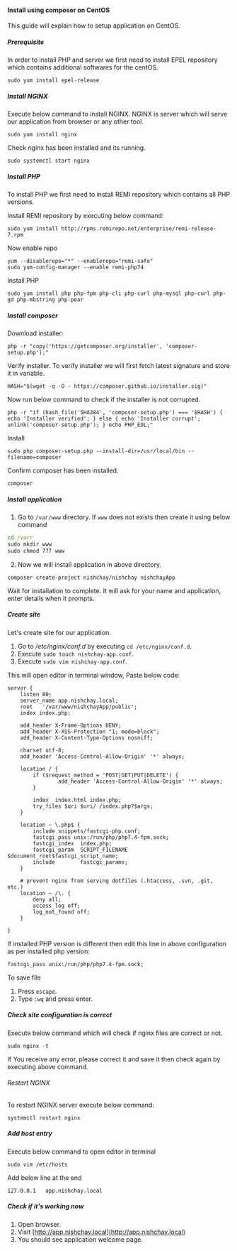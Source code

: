 #### Install using composer on CentOS

This guide will explain how to setup application on CentOS.

##### Prerequisite

In order to install PHP and server we first need to install EPEL repository which contains additional softwares for the centOS.

```
sudo yum install epel-release
```

##### Install NGINX

Execute below command to install NGINX. NGINX is server which will serve our application from browser or any other tool.

```
sudo yum install nginx
```

Check nginx has been installed and its running.

```
sudo systemctl start nginx
```

##### Install PHP

To install PHP we first need to install REMI repository which contains all PHP versions.

Install REMI repository by executing below command:

```
sudo yum install http://rpms.remirepo.net/enterprise/remi-release-7.rpm
```

Now enable repo

```
yum --disablerepo="*" --enablerepo="remi-safe"
sudo yum-config-manager --enable remi-php74
```

Install PHP

```
sudo yum install php php-fpm php-cli php-curl php-mysql php-curl php-gd php-mbstring php-pear
```

##### Install composer
Download installer:

```
php -r "copy('https://getcomposer.org/installer', 'composer-setup.php');"
```

Verify installer. To verify installer we will first fetch latest signature and store it in variable.

```
HASH="$(wget -q -O - https://composer.github.io/installer.sig)"
```

Now run below command to check if the installer is not corrupted.

```
php -r "if (hash_file('SHA384', 'composer-setup.php') === '$HASH') { echo 'Installer verified'; } else { echo 'Installer corrupt'; unlink('composer-setup.php'); } echo PHP_EOL;"
```

Install

```
sudo php composer-setup.php --install-dir=/usr/local/bin --filename=composer
```

Confirm composer has been installed.

```
composer
```

##### Install application

1. Go to `/var/www` directory. If `www` does not exists then create it using below command

```cmd
cd /varr
sudo mkdir www
sudo chmod 777 www
```

2. Now we will install application in above directory.

```
composer create-project nishchay/nishchay nishchayApp
```

Wait for installation to complete. It will ask for your name and application, enter details when it prompts.

##### Create site

Let's create site for our application.

1. Go to _/etc/nginx/conf.d_ by executing `cd /etc/nginx/conf.d`.
2. Execute `sudo touch nishchay-app.conf`.
3. Execute `sudo vim nishchay-app.conf`.

This will open editor in terminal window, Paste below code:

```
server {
    listen 80;
    server_name app.nishchay.local;
    root   '/var/www/nishchayApp/public';
    index index.php;

    add_header X-Frame-Options DENY;
    add_header X-XSS-Protection "1; mode=block";
    add_header X-Content-Type-Options nosniff;

    charset utf-8;
    add_header 'Access-Control-Allow-Origin' '*' always;

    location / {
        if ($request_method = 'POST|GET|PUT|DELETE') {
                add_header 'Access-Control-Allow-Origin' '*' always;
        }

        index  index.html index.php;
        try_files $uri $uri/ /index.php?$args;
    }

    location ~ \.php$ {
        include snippets/fastcgi-php.conf;
        fastcgi_pass unix:/run/php/php7.4-fpm.sock;
        fastcgi_index  index.php;
        fastcgi_param  SCRIPT_FILENAME  $document_root$fastcgi_script_name;
        include        fastcgi_params;
    }

    # prevent nginx from serving dotfiles (.htaccess, .svn, .git, etc.)
    location ~ /\. {
        deny all;
        access_log off;
        log_not_found off;
    }

}
```

If installed PHP version is different then edit this line in above configuration as per installed php version:

```
fastcgi_pass unix:/run/php/php7.4-fpm.sock;
```

To save file

1. Press `escape`.
2. Type `:wq` and press enter.


##### Check site configuration is correct

Execute below command which will check if nginx files are correct or not.

```
sudo nginx -t
```

If You receive any error, please correct it and save it then check again by executing above command.


###### Restart NGINX

To restart NGINX server execute below command:

```
systemctl restart nginx
```


##### Add host entry

Execute below command to open editor in terminal

```
sudo vim /etc/hosts
```

Add below line at the end

```
127.0.0.1   app.nishchay.local
```

##### Check if it's working now

1. Open browser.
2. Visit [http://app.nishchay.local](http://app.nishchay.local)
3. You should see application welcome page.